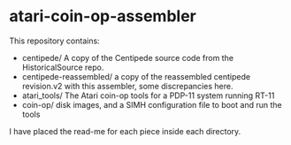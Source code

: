 # atari-coin-op-assembler

This repository contains:

* centipede/ A copy of the Centipede source code from the HistoricalSource repo.
* centipede-reassembled/ a copy of the reassembled centipede revision.v2 with this assembler, some discrepancies here.
* atari_tools/ The Atari coin-op tools for a PDP-11 system running RT-11
* coin-op/ disk images, and a SIMH configuration file to boot and run the tools

I have placed the read-me for each piece inside each directory.

